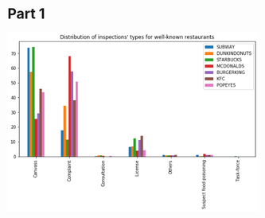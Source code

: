 # Part 1 #

![Distribution of inspections' types by interesting restaurants](figures_aka/dist_inspections_types_by_interesting.png)
